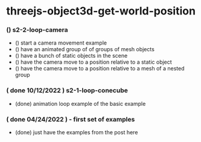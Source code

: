 # threejs-object3d-get-world-position

### () s2-2-loop-camera
* () start a camera movement example
* () have an animated group of of groups of mesh objects
* () have a bunch of static objects in the scene
* () have the camera move to a position relative to a static object
* () have the camera move to a position relative to a mesh of a nested group

### ( done 10/12/2022 ) s2-1-loop-conecube
* (done) animation loop example of the basic example

### ( done 04/24/2022 ) - first set of examples
* (done) just have the examples from the post here